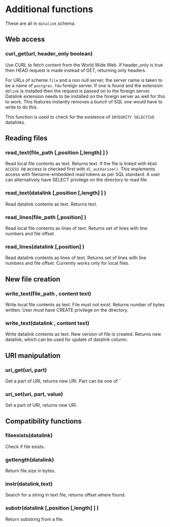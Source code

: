 Additional functions
====================
These are all in `datalink` schema.

Web access
----------

### curl_get(url, header_only boolean)
Use CURL to fetch content from the World Wide Web.
If header_only is true then HEAD request is made instead of GET, returning only headers.

For URLs of scheme `file` and a non null server, the server name is taken to be a name of `postgres_fdw` foreign server.
If one is found and the extension `dblink` is installed then the request is passed on to the foreign server.
Datalink extension needs to be installed on the foreign server as well for this to work.
This features instantly removes a bunch of SQL one would have to write to do this.

This function is used to check for the existence of `INTEGRITY SELECTIVE` datalinks.

Reading files
-------------

### read_text(file_path [,position [,length] ] )
Read local file contents as text. Returns text.
If the file is linked with `READ ACCESS DB` access is checked first with `dl_authorize()`.
This implements access with filename-embedded read tokens as per SQL standard.
A user can alternatively have SELECT privilege on the directory to read file.

### read_text(datalink [,position [,length] ] )
Read datalink contents as text. Returns text.

### read_lines(file_path [,position] )
Read local file contents as lines of text.
Returns set of lines with line numbers and file offset.

### read_lines(datalink [,position] )
Read datalink contents as lines of text.
Returns set of lines with line numbers and file offset.
Currently works only for local files.


New file creation
------------------

### write_text(file_path , content text)
Write local file contents as text. 
File must not exist.
Returns number of bytes written.
User must have CREATE privilege on the directory.

### write_text(datalink , content text)
Write datalink contents as text. 
New version of file is created.
Returns new datalink, which can be used for update of datalink column.


URI manipulation
----------------

### uri_get(uri, part)
Get a part of URI, returns new URI.
Part can be one of ``

### uri_set(uri, part, value)
Set a part of URI, returns new URI.


Compatibility functions
-----------------------

### fileexists(datalink)
Check if file exists.

### getlength(datalink)
Return file size in bytes.

### instr(datalink,text)
Search for a string in text file, returns offset where found.

### substr(datalink [,position [,length] ] )
Return substring from a file.




